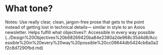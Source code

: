 # What tone?

Notes: Use really clear, clean, jargon-free prose that gets to the point instead of getting lost in technical details— similar in style to an Axios newsletter. 
Helps fulfill what objectives?: Accessible in every way possible (../Design%20Objectives%20b68269420ba84e2380a2de968c35d4d8/Accessible%20in%20every%20way%20possible%20cc09644db5424cb6a0a2f2c8d7290fbd.md)